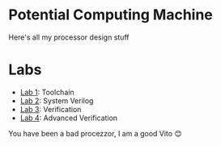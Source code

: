 # Potential Computing Machine
Here's all my processor design stuff

# Labs
- [Lab 1](Labs/1/README.md): Toolchain
- [Lab 2](Labs/2/README.md): System Verilog
- [Lab 3](Labs/3/README.md): Verification
- [Lab 4](Labs/4/README.md): Advanced Verification

You have been a bad procezzor, I am a good Vito 😊
